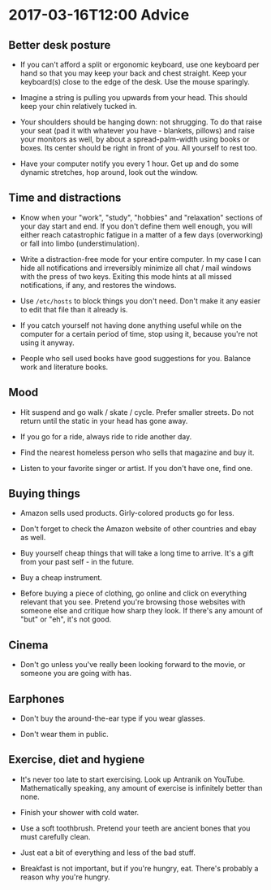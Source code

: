 2017-03-16T12:00
Advice
=====

Better desk posture
------

* If you can't afford a split or ergonomic keyboard, use one keyboard per hand
  so that you may keep your back and chest straight. Keep your keyboard(s)
  close to the edge of the desk. Use the mouse sparingly.

* Imagine a string is pulling you upwards from your head. This should keep your
  chin relatively tucked in.

* Your shoulders should be hanging down: not shrugging. To do that raise your
  seat (pad it with whatever you have - blankets, pillows) and raise your
  monitors as well, by about a spread-palm-width using books or boxes. Its
  center should be right in front of you. All yourself to rest too.

* Have your computer notify you every 1 hour. Get up and do some dynamic
stretches, hop around, look out the window.

Time and distractions
------

* Know when your "work", "study", "hobbies" and "relaxation" sections of your
  day start and end. If you don't define them well enough, you will either reach
  catastrophic fatigue in a matter of a few days (overworking) or fall into limbo (understimulation).

* Write a distraction-free mode for your entire computer. In my case I can
  hide all notifications and irreversibly minimize all chat / mail windows
  with the press of two keys. Exiting this mode hints at all missed
  notifications, if any, and restores the windows.

* Use `/etc/hosts` to block things you don't need. Don't make it any easier to
  edit that file than it already is.

* If you catch yourself not having done anything useful while on the computer
  for a certain period of time, stop using it, because you're not using it
  anyway.

* People who sell used books have good suggestions for you. Balance work and
  literature books.

Mood
------

* Hit suspend and go walk / skate / cycle. Prefer smaller streets. Do not return
  until the static in your head has gone away.

* If you go for a ride, always ride to ride another day.

* Find the nearest homeless person who sells that magazine and buy it.

* Listen to your favorite singer or artist. If you don't have one, find one.

Buying things
------

* Amazon sells used products. Girly-colored products go for less.

* Don't forget to check the Amazon website of other countries and ebay as well.

* Buy yourself cheap things that will take a long time to arrive. It's a gift
  from your past self - in the future.

* Buy a cheap instrument.

* Before buying a piece of clothing, go online and click on everything
  relevant that you see. Pretend you're browsing those websites with someone
  else and critique how sharp they look. If there's any amount of "but" or
  "eh", it's not good.

Cinema
------

* Don't go unless you've really been looking forward to the movie, or someone
  you are going with has.

Earphones
------

* Don't buy the around-the-ear type if you wear glasses.

* Don't wear them in public.

Exercise, diet and hygiene
------

* It's never too late to start exercising. Look up Antranik on YouTube. Mathematically speaking, any amount of exercise is infinitely better than none.

* Finish your shower with cold water.

* Use a soft toothbrush. Pretend your teeth are ancient bones that you must carefully clean.

* Just eat a bit of everything and less of the bad stuff.

* Breakfast is not important, but if you're hungry, eat. There's probably a reason why you're hungry.
